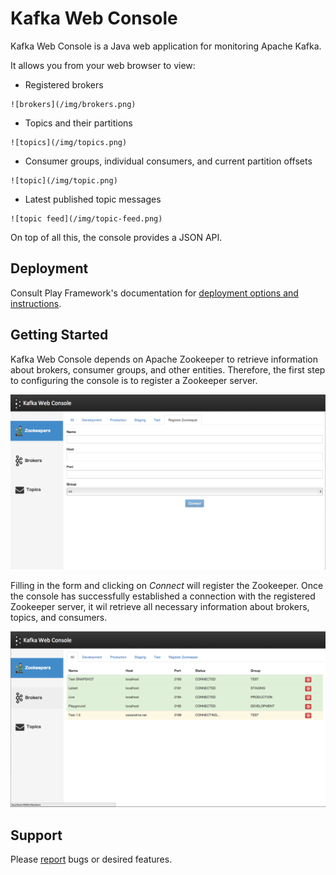 Kafka Web Console
=========
Kafka Web Console is a Java web application for monitoring Apache Kafka.

It allows you from your web browser to view:

   - Registered brokers
   
    ![brokers](/img/brokers.png)
   
   - Topics and their partitions
   
    ![topics](/img/topics.png)
   
   - Consumer groups, individual consumers, and current partition offsets
    
    ![topic](/img/topic.png)

   - Latest published topic messages

    ![topic feed](/img/topic-feed.png)

On top of all this, the console provides a JSON API.

Deployment
----

Consult Play Framework's documentation for [deployment options and instructions](http://www.playframework.com/documentation/2.2.x/Production).

Getting Started
---

Kafka Web Console depends on Apache Zookeeper to retrieve information about brokers, consumer groups, and other entities. Therefore, the first step to configuring the console is to register a Zookeeper server.

![register zookeeper](/img/register-zookeeper.png)

Filling in the form and clicking on *Connect* will register the Zookeeper. Once the console has successfully established a connection with the registered Zookeeper server, it wil retrieve all necessary information about brokers, topics, and consumers.

![zookeepers](/img/zookeepers.png)


Support
---
Please [report](http://github.com/claudemamo/kafka-web-console/issues) bugs or desired features.